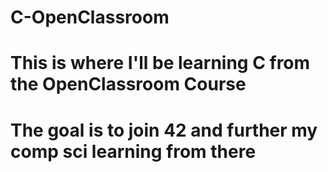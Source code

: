 # C-OpenClassroom
# This is where I'll be learning C from the OpenClassroom Course 
# The goal is to join 42 and further my comp sci learning from there
